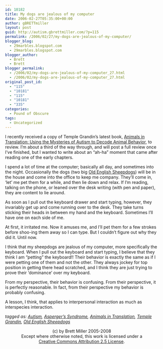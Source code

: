 ```yaml
---
id: 10182
title: My dogs are jealous of my computer
date: 2006-02-27T05:35:00+00:00
author: gBRETTmiller
layout: post
guid: http://autism.gbrettmiller.com/?p=115
permalink: /2006/02/27/my-dogs-are-jealous-of-my-computer/
blogger_blog:
  - 29marbles.blogspot.com
  - 29marbles.blogspot.com
blogger_author:
  - Brett
  - Brett
blogger_permalink:
  - /2006/02/my-dogs-are-jealous-of-my-computer_27.html
  - /2006/02/my-dogs-are-jealous-of-my-computer_27.html
original_post_id:
  - "115"
  - "10181"
  - "115"
  - "10181"
  - "335"
categories:
  - Pound of Obscure
tags:
  - Uncategorized
---
```

I recently received a copy of Temple Grandin’s latest book, [Animals in Translation: Using the Mysteries of Autism to Decode Animal Behavior](http://www.amazon.com/exec/obidos/redirect?link_code=as2&path=ASIN/0156031442&amp;amp;amp;amp;tag=gbrettmiller-20&camp=1789&creative=9325), to review. I’m about a third of the way through, and will post a full review once I’ve finished, but I wanted to write about an “ah-ha” moment that came after reading one of the early chapters.

I spend a lot of time at the computer; basically all day, and sometimes into the night. Occasionally the dogs (two big [Old English Sheepdogs](http://www.oldenglishsheepdogclubofamerica.org/)) will be in the house and come into the office to keep me company. They’ll come in, ‘let’ me pet them for a while, and then lie down and relax. If I’m reading, talking on the phone, or leaned over the desk writing (with pen and paper), they are content to lie around.

As soon as I pull out the keyboard drawer and start typing, however, they invariably get up and come running over to the desk. They take turns sticking their heads in between my hand and the keyboard. Sometimes I’ll have one on each side of me.

At first, it irritated me. Now it amuses me, and I’ll pet them for a few strokes before shoo-ing them away so I can type. But I couldn’t figure out why they did it. Until now.

I think that my sheepdogs are jealous of my computer, more specifically the keyboard. When I pull out the keyboard and start typing, I believe that they think I am “petting” the keyboard!! Their behavior is exactly the same as if I were petting one of them and not the other. They always jockey for top position in getting there head scratched, and I think they are just trying to prove their ‘dominance’ over my keyboard.

From my perspective, their behavior is confusing. From their perspective, it is perfectly reasonable. In fact, from their perspective my behavior is probably confusing.

A lesson, I think, that applies to interpersonal interaction as much as interspecies interaction.

_tagged as:_ <a style="font-style:italic;" href="http://technorati.com/tag/autism">Autism</a><em style="font-style:italic;">, </em><a style="font-style:italic;" href="http://technorati.com/tag/asperger%27s">Asperger&#8217;s Syndrome</a><em style="font-style:italic;">, </em><a style="font-style:italic;" href="http://technorati.com/tag/animals+in+translation">Animals in Translation</a><em style="font-style:italic;">, </em><a style="font-style:italic;" href="http://technorati.com/tag/temple+grandin">Temple Grandin</a><em style="font-style:italic;">, </em><a style="font-style:italic;" href="http://technorati.com/tag/old+english+sheepdog">Old English Sheepdogs</a>

<div class="blogger-post-footer">
  <p align="center">
    (c) by Brett Miller 2005-2008<br /> Except where otherwise noted, this work is licensed under a<br /> <a href="http://creativecommons.org/licenses/by/2.5/" rel="license">Creative Commons Attribution 2.5 License</a>.
  </p>
</div>